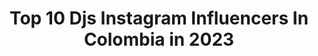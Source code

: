 ---
title: Top 10 Djs Instagram Influencers In Colombia in 2023
description: >-
  Find top djs Instagram influencers in Colombia in 2023. Most popular hashtags: #dj #colombia #tbt #bogota.
platform: Instagram
hits: 26
text_top: Identify the best Instagram profiles on inBeat.
text_bottom: Our database has 26 Instagram influencers like this in Colombia for you to connect with.
profiles:
  - username: "mix89.9"
    fullname: >-
      Mix 89.9 Medellín
    bio: >-
      🔥Medellín en #ModoMix 📱310 22 27 899 Dirige @LauraBuendiaJ DJ's @arguellesdj @alexgonzalezmiala @andrespartydj @eldieguini @djzajarave @davidramirezfm
    location: "Colombia"
    followers: 127202
    engagement: 54
    commentsToLikes: 0.487988
    id: ck15shxrld3e70i19kc89omug
    verified: false
    hashtags: "#enmicasaescuchandomix899, #moneymix, #martes, #teammix"
  - username: "djsortech"
    fullname: >-
      𝗦𝗢𝗥𝗧𝗘𝗖𝗛
    bio: >-
      @groodtaste Medellin, Colombia 🇨🇴 Escucha Mi Nuevo Set 👇👇👇
    location: "Colombia"
    followers: 22330
    engagement: 287
    commentsToLikes: 0.060272
    id: ck5c7kip47owi0i116d66veqm
    verified: false
    hashtags: "#cartagena, #sortech, #cali, #tbt"
  - username: "djsantiagocardona"
    fullname: >-
      SANTIAGO CARDONA
    bio: >-
      DURO CON LA MÚSICA #guaracha • Booking Manager • +57 3158026410 • ESCUCHA MI ÚLTIMO SET🔥💯🕺🏼
    location: "Colombia"
    followers: 112167
    engagement: 288
    commentsToLikes: 0.072263
    id: ck6ubktnja62p0j71zvgq9xsn
    verified: false
    hashtags: "#guarachacolombiana, #djsantiagocardona, #duroconlamusica, #guaracha"
  - username: "zapateolatino"
    fullname: >-
      𝐆 𝐔 𝐀 𝐑 𝐀 𝐂 𝐇 𝐀®
    bio: >-
      • Vᴀᴍᴏs ʜᴀᴄᴇʀ ᴄʀᴇᴄᴇʀ ᴇʟ ɢᴇ́ɴᴇʀᴏ💯 💸 𝐏𝐔𝐁𝐋𝐈𝐂𝐈𝐃𝐀𝐃 & 𝐀𝐏𝐎𝐑𝐓𝐄𝐒 📩 • Sɪ́ɢᴜᴇɴᴏs ᴇɴ Fᴀᴄᴇʙᴏᴏᴋ👇 👇
    location: "Colombia"
    followers: 43585
    engagement: 217
    commentsToLikes: 0.012511
    id: ck9wfmpdspj6z0j78zsssffmv
    verified: false
    hashtags: "#panama, #bogota, #dj, #djs"
  - username: "djninacaballero"
    fullname: >-
      Nina Caballero
    bio: >-
      Dios #1 🇨🇴DJ Latín Beat ⬇️CONTRATACIONES ⬇️ 🔥 +57 3022986640 🔥 🎧Redacción @djcitylatino 🎓Comunicación social-Periodismo UPG NUEVO SET 😎🍑 ⬇️⬇️⬇️⬇️
    location: "Colombia"
    followers: 19082
    engagement: 1375
    commentsToLikes: 0.025764
    id: ck14lq8govxzh0i19cnwbfzm1
    verified: false
    hashtags: "#fiesta, #reggaeton, #colombia, #chapinero"
  - username: "paocalderon"
    fullname: >-
      Pao calderon
    bio: >-
      𝙳𝚓 𝚞𝚗𝚝𝚒𝚕 𝙸 𝚏𝚒𝚗𝚍 𝚊 𝚛𝚎𝚊𝚕 𝚓𝚘𝚋 . . . 𝙵𝚘𝚞𝚗𝚍𝚎𝚛 @dtlrecords
    location: "Colombia"
    followers: 27260
    engagement: 337
    commentsToLikes: 0.052836
    id: ck5zq0uzatpvu0i1455bdd8yh
    verified: true
    hashtags: "#tb, #quevuelvaelcolor, #dj, #djlife"
  - username: "puppysierna"
    fullname: >-
      PUPPY SIERNA
    bio: >-
      Metele Rico😈 Disponible en YouTube Artist Relations @bpmlatino @solosabrosurarecords ESCUCHA🔻Mal De Amores 💔 • Manager 👉🏻+57 3124448569
    location: "Colombia"
    followers: 44016
    engagement: 241
    commentsToLikes: 0.041958
    id: ck5q8p9q47b4p0i11zsbylpbk
    verified: false
    hashtags: "#zapateocolombia, #guaracha, #puppysierna, #aleteo"
  - username: "djchocobeats"
    fullname: >-
      Dj Choco Beats
    bio: >-
      Senior Art Director Dj Choco Beats 🇨🇴 GLOBAL BEAT📀🎚📀 ESCUCHA➡️ MIXTAPE ROMANTIC PERREO⬇️🔊⬇️
    location: "Colombia"
    followers: 7213
    engagement: 248
    commentsToLikes: 0.045142
    id: ck14lpz4pvwn70i192wbei7la
    verified: false
    hashtags: "#classic, #guitar, #singer, #follows"
  - username: "missangeldj"
    fullname: >-
      Miss Angel
    bio: >-
      Djane/Producer Medellin Colombia MISS ANGEL Dj/Djane/ Mejor Dj Femenina CDA 2019 y 2015 House/Tech House/ Groove www.soundcloud.com/missangeldj
    location: "Colombia"
    followers: 43324
    engagement: 154
    commentsToLikes: 0.047300
    id: ck5q8py1o7evf0i11fapdd1a7
    verified: false
    hashtags: "#djs, #nigeria, #justfun, #work"
  - username: "bombaestereo"
    fullname: >-
      Bomba Estéreo
    bio: >-
      Próximo Concierto: 28 de Noviembre en Bogotá👇
    location: "Colombia"
    followers: 336697
    engagement: 147
    commentsToLikes: 0.020546
    id: ck0vwy9gqw6mn0i19rn36zmge
    verified: true
    hashtags: "#fuego, #album, #nuevo, #elementoagua"
---